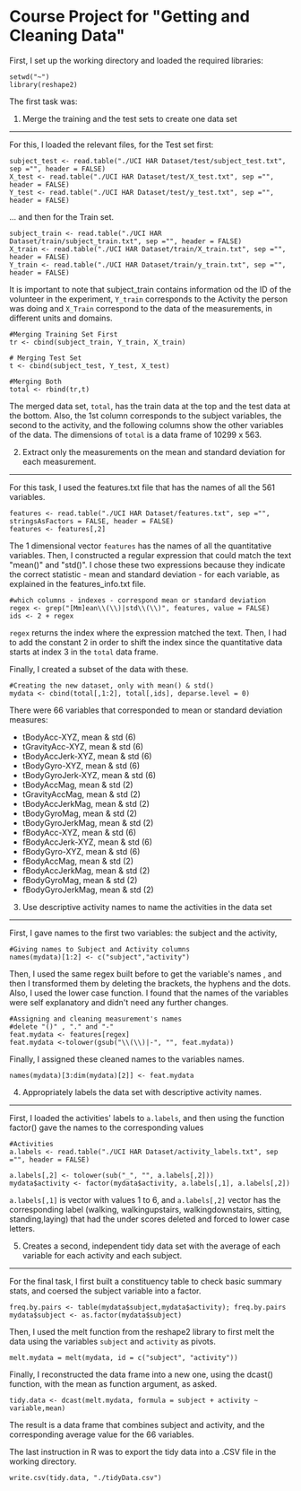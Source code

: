 Course Project for "Getting and Cleaning Data"
====================================================

First, I set up the working directory and loaded the required libraries:

```
setwd("~")
library(reshape2)
```

The first task was:

1. Merge the training and the test sets to create one data set
------------------------------------------

For this, I loaded the relevant files, for the Test set first:
```
subject_test <- read.table("./UCI HAR Dataset/test/subject_test.txt", sep ="", header = FALSE) 
X_test <- read.table("./UCI HAR Dataset/test/X_test.txt", sep ="", header = FALSE) 
Y_test <- read.table("./UCI HAR Dataset/test/y_test.txt", sep ="", header = FALSE) 
```

... and then for the Train set.

```
subject_train <- read.table("./UCI HAR Dataset/train/subject_train.txt", sep ="", header = FALSE) 
X_train <- read.table("./UCI HAR Dataset/train/X_train.txt", sep ="", header = FALSE) 
Y_train <- read.table("./UCI HAR Dataset/train/y_train.txt", sep ="", header = FALSE) 
```

It is important to note that subject_train contains information od the ID of the volunteer in the experiment, `Y_train` corresponds to the Activity the person was doing and `X_Train` correspond to the data of the measurements, in different units and domains.

```
#Merging Training Set First
tr <- cbind(subject_train, Y_train, X_train)

# Merging Test Set
t <- cbind(subject_test, Y_test, X_test)

#Merging Both
total <- rbind(tr,t)
```

The merged data set, `total`, has the train data at the top and the test data at the bottom. Also, the 1st column corresponds to the subject variables, the second to the activity, and the following columns show the other variables of the data.
The dimensions of `total` is a data frame of 10299 x 563.




2. Extract only the measurements on the mean and standard deviation for each measurement. 
------------------------------------------

For this task, I used the features.txt file that has the names of all the 561 variables. 

```
features <- read.table("./UCI HAR Dataset/features.txt", sep ="", stringsAsFactors = FALSE, header = FALSE) 
features <- features[,2]
```

The 1 dimensional vector `features` has the names of all the quantitative variables. 
Then, I constructed a regular expression that could match the text "mean()" and "std()". I chose these two expressions because they indicate the correct statistic - mean and standard deviation - for each variable, as explained in the features_info.txt file. 


```
#which columns - indexes - correspond mean or standard deviation
regex <- grep("[Mm]ean\\(\\)|std\\(\\)", features, value = FALSE)
ids <- 2 + regex
```
`regex` returns the index where the expression matched the text. Then, I had to add the constant 2 in order to shift the index since the quantitative data starts at index 3 in the `total` data frame.

Finally, I created a subset of the data with these.

```
#Creating the new dataset, only with mean() & std()
mydata <- cbind(total[,1:2], total[,ids], deparse.level = 0)
```

There were 66 variables that corresponded to mean or standard deviation measures:
* tBodyAcc-XYZ, mean & std (6)
* tGravityAcc-XYZ, mean & std (6)
* tBodyAccJerk-XYZ, mean & std (6)
* tBodyGyro-XYZ, mean & std (6)
* tBodyGyroJerk-XYZ, mean & std (6)
* tBodyAccMag, mean & std (2)
* tGravityAccMag, mean & std (2)
* tBodyAccJerkMag, mean & std (2)
* tBodyGyroMag, mean & std (2)
* tBodyGyroJerkMag, mean & std (2)
* fBodyAcc-XYZ, mean & std (6)
* fBodyAccJerk-XYZ, mean & std (6)
* fBodyGyro-XYZ, mean & std (6)
* fBodyAccMag, mean & std (2)
* fBodyAccJerkMag, mean & std (2)
* fBodyGyroMag, mean & std (2)
* fBodyGyroJerkMag, mean & std (2)


3. Use descriptive activity names to name the activities in the data set
------------------------------------------

First, I gave names to the first two variables: the subject and the activity,

```
#Giving names to Subject and Activity columns
names(mydata)[1:2] <- c("subject","activity")
```

Then, I used the same regex built before to get the variable's names , and then I transformed them by deleting the brackets, the hyphens and the dots. Also, I used the lower case function. I found that the names of the variables were self explanatory and didn't need any further changes.

```
#Assigning and cleaning measurement's names
#delete "()" , "." and "-"
feat.mydata <- features[regex]
feat.mydata <-tolower(gsub("\\(\\)|-", "", feat.mydata))
```

Finally, I assigned these cleaned names to the variables names.
```
names(mydata)[3:dim(mydata)[2]] <- feat.mydata
```


4. Appropriately labels the data set with descriptive activity names. 
---------

First, I loaded the activities' labels to `a.labels`, and then using the function factor() gave the names to the corresponding values
```
#Activities
a.labels <- read.table("./UCI HAR Dataset/activity_labels.txt", sep ="", header = FALSE) 

a.labels[,2] <- tolower(sub("_", "", a.labels[,2]))
mydata$activity <- factor(mydata$activity, a.labels[,1], a.labels[,2])
```
`a.labels[,1]` is vector with values 1 to 6, and  `a.labels[,2]` vector has the corresponding label (walking, walkingupstairs, walkingdownstairs, sitting, standing,laying) that had the under scores deleted and forced to lower case letters.


5. Creates a second, independent tidy data set with the average of each variable for each activity and each subject. 
---------

For the final task, I first built a constituency table to check basic summary stats, and coersed the subject variable into a factor.
```
freq.by.pairs <- table(mydata$subject,mydata$activity); freq.by.pairs
mydata$subject <- as.factor(mydata$subject)
```
Then, I used the melt function from the reshape2 library to first melt the data using the variables `subject` and `activity` as pivots.
```
melt.mydata = melt(mydata, id = c("subject", "activity"))
```

Finally, I reconstructed the data frame into a new one, using the dcast() function, with the mean as function argument, as asked.
```
tidy.data <- dcast(melt.mydata, formula = subject + activity ~ variable,mean)
```
The result is a data frame that combines subject and activity, and the corresponding average value for the 66 variables.

The last instruction in R was to export the tidy data into a .CSV file in the working directory.
```
write.csv(tidy.data, "./tidyData.csv") 
```
